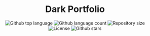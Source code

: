 
<h1 align="center">Dark Portfolio</h1>

<p align="center">
  <img alt="Github top language" src="https://img.shields.io/github/languages/top/suryamsj/dark-portfolio?color=56BEB8">

  <img alt="Github language count" src="https://img.shields.io/github/languages/count/suryamsj/dark-portfolio?color=56BEB8">

  <img alt="Repository size" src="https://img.shields.io/github/repo-size/suryamsj/dark-portfolio?color=56BEB8">

  <img alt="License" src="https://img.shields.io/github/license/suryamsj/dark-portfolio?color=56BEB8">

  <!-- <img alt="Github issues" src="https://img.shields.io/github/issues/suryamsj/dark-portfolio?color=56BEB8" /> -->

  <!-- <img alt="Github forks" src="https://img.shields.io/github/forks/suryamsj/dark-portfolio?color=56BEB8" /> -->

  <img alt="Github stars" src="https://img.shields.io/github/stars/suryamsj/dark-portfolio?color=56BEB8" />
</p>
